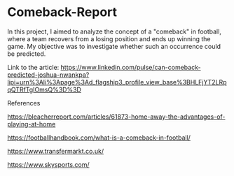 # Comeback-Report
In this project, I aimed to analyze the concept of a "comeback" in football, where a team recovers from a losing position and ends up winning the game. My objective was to investigate whether such an occurrence could be predicted. 

Link to the article: https://www.linkedin.com/pulse/can-comeback-predicted-joshua-nwankpa?lipi=urn%3Ali%3Apage%3Ad_flagship3_profile_view_base%3BHLFjYT2LRpqQTRfTgIOmsQ%3D%3D 

References

https://bleacherreport.com/articles/61873-home-away-the-advantages-of-playing-at-home

https://footballhandbook.com/what-is-a-comeback-in-football/

https://www.transfermarkt.co.uk/

https://www.skysports.com/
